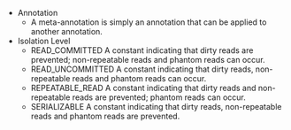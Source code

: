 + Annotation
  - A meta-annotation is simply an annotation that can be applied to another annotation.
+ Isolation Level
  - READ_COMMITTED
    A constant indicating that dirty reads are prevented; non-repeatable reads and phantom reads can occur.
  - READ_UNCOMMITTED
    A constant indicating that dirty reads, non-repeatable reads and phantom reads can occur.
  - REPEATABLE_READ
    A constant indicating that dirty reads and non-repeatable reads are prevented; phantom reads can occur.
  - SERIALIZABLE
    A constant indicating that dirty reads, non-repeatable reads and phantom reads are prevented.
